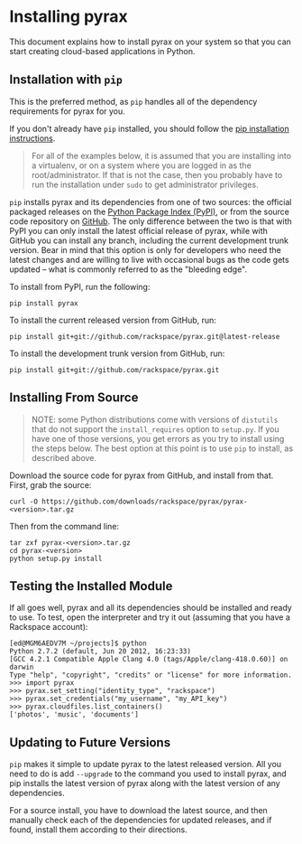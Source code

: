 # Installing pyrax
This document explains how to install pyrax on your system so that you can start creating cloud-based applications in Python.

## Installation with `pip`
This is the preferred method, as `pip` handles all of the dependency requirements for pyrax for you.

If you don't already have `pip` installed, you should follow the [pip installation instructions](http://www.pip-installer.org/en/latest/installing.html).

> For all of the examples below, it is assumed that you are installing into a virtualenv, or on a system where you are logged in as the root/administrator. If that is not the case, then you probably have to run the installation under `sudo` to get administrator privileges.

`pip` installs pyrax and its dependencies from one of two sources: the official packaged releases on the [Python Package Index (PyPI)](http://pypi.python.org/pypi), or from the source code repository on [GitHub](https://github.com/rackspace/pyrax). The only difference between the two is that with PyPI you can only install the latest official release of pyrax, while with GitHub you can install any branch, including the current development trunk version. Bear in mind that this option is only for developers who need the latest changes and are willing to live with occasional bugs as the code gets updated – what is commonly referred to as the "bleeding edge".

To install from PyPI, run the following:

    pip install pyrax

To install the current released version from GitHub, run:

    pip install git+git://github.com/rackspace/pyrax.git@latest-release

To install the development trunk version from GitHub, run:

    pip install git+git://github.com/rackspace/pyrax.git


## Installing From Source
> NOTE: some Python distributions come with versions of `distutils` that do not support the `install_requires` option to `setup.py`. If you have one of those versions, you get errors as you try to install using the steps below. The best option at this point is to use `pip` to install, as described above.

Download the source code for pyrax from GitHub, and install from that. First, grab the source:

    curl -O https://github.com/downloads/rackspace/pyrax/pyrax-<version>.tar.gz

Then from the command line:

    tar zxf pyrax-<version>.tar.gz
    cd pyrax-<version>
    python setup.py install


## Testing the Installed Module
If all goes well, pyrax and all its dependencies should be installed and ready to use. To test, open the interpreter and try it out (assuming that you have a Rackspace account):

    [ed@MGM6AEDV7M ~/projects]$ python
    Python 2.7.2 (default, Jun 20 2012, 16:23:33) 
    [GCC 4.2.1 Compatible Apple Clang 4.0 (tags/Apple/clang-418.0.60)] on darwin
    Type "help", "copyright", "credits" or "license" for more information.
    >>> import pyrax
    >>> pyrax.set_setting("identity_type", "rackspace")
    >>> pyrax.set_credentials("my_username", "my_API_key")
    >>> pyrax.cloudfiles.list_containers()
    ['photos', 'music', 'documents']


## Updating to Future Versions
`pip` makes it simple to update pyrax to the latest released version. All you need to do is add `--upgrade` to the command you used to install pyrax, and pip installs the latest version of pyrax along with the latest version of any dependencies.

For a source install, you have to download the latest source, and then manually check each of the dependencies for updated releases, and if found, install them according to their directions.
